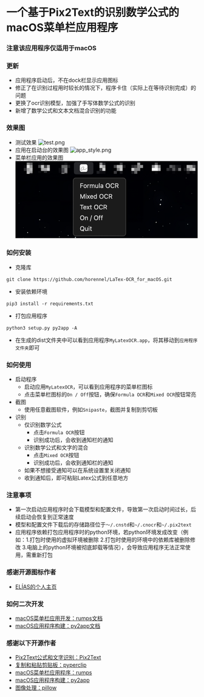 # 一个基于Pix2Text的识别数学公式的macOS菜单栏应用程序

### 注意该应用程序仅适用于macOS

### 更新

- 应用程序启动后，不在dock栏显示应用图标
- 修正了在识别过程用时较长的情况下，程序卡住（实际上在等待识别完成）的问题
- 更换了ocr识别模型，加强了手写体数学公式的识别
- 新增了数学公式和文本文档混合识别的功能

### 效果图

- 测试效果
  ![test.png](assets%2Ftest.png)
- 应用在启动台的效果图
  ![app_style.png](assets%2Fapp_style.png)
- 菜单栏应用的效果图
  ![menu_bar_style.png](assets%2Fmenu_bar_style.png)

### 如何安装

- 克隆库

```angular2html
git clone https://github.com/horennel/LaTex-OCR_for_macOS.git
```

- 安装依赖环境

```angular2html
pip3 install -r requirements.txt
```

- 打包应用程序

```angular2html
python3 setup.py py2app -A
```

- 在生成的dist文件夹中可以看到应用程序`MyLatexOCR.app`，将其移动到`应用程序文件夹`即可

### 如何使用

- 启动程序
    - 启动应用`MyLatexOCR`，可以看到应用程序的菜单栏图标
    - 点击菜单栏图标的`On / Off`按钮，确保`Formula OCR`和`Mixed OCR`按钮常亮
- 截图
    - 使用任意截图软件，例如`Snipaste`，截图并复制到剪切板
- 识别
    - 仅识别数学公式
        - 点击`Formula OCR`按钮
        - 识别成功后，会收到通知栏的通知
    - 识别数学公式和文字的混合
        - 点击`Mixed OCR`按钮
        - 识别成功后，会收到通知栏的通知
    - 如果不想接受通知可以在系统设置里关闭通知
    - 收到通知后，即可粘贴Latex公式到任意地方

### 注意事项

- 第一次启动应用程序时会下载模型和配置文件，导致第一次启动时间过长，后续启动会恢复到正常速度
- 模型和配置文件下载后的存储路径位于`～/.cnstd`和`~/.cnocr`和`~/.pix2text`
- 应用程序依赖打包应用程序时的python环境，若python环境发成改变（例如：1.打包时使用的虚拟环境被删除 2.打包时使用的环境中的依赖库被删除修改
  3.电脑上的python环境被彻底卸载等情况），会导致应用程序无法正常使用，需重新打包

### 感谢开源图标作者

- [ELÍAS的个人主页](https://eliasruiz.com/)

### 如何二次开发

- [macOS菜单栏应用开发：rumps文档](https://rumps.readthedocs.org)
- [macOS应用程序构建：py2app文档](https://py2app.readthedocs.io)

### 感谢以下开源作者

- [Pix2Text公式和文字识别：Pix2Text](https://github.com/breezedeus/Pix2Text)
- [复制和粘贴剪贴板：pyperclip](https://github.com/asweigart/pyperclip)
- [macOS菜单栏应用程序：rumps](https://github.com/jaredks/rumps)
- [macOS应用程序构建：py2app](https://github.com/ronaldoussoren/py2app)
- [图像处理：pillow](https://github.com/python-pillow/Pillow)